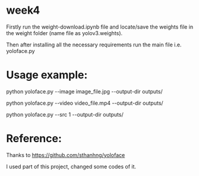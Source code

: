 # week4

Firstly run the weight-download.ipynb file and locate/save the weights file in the weight folder (name file as yolov3.weights).

Then after installing all the necessary requirements run the main file i.e. yoloface.py

# Usage example:  

python yoloface.py --image image_file.jpg  --output-dir outputs/
                                    
python yoloface.py --video video_file.mp4 --output-dir outputs/
                                    
python yoloface.py --src 1 --output-dir outputs/

# Reference:

Thanks to https://github.com/sthanhng/yoloface

I used part of this project, changed some codes of it.
